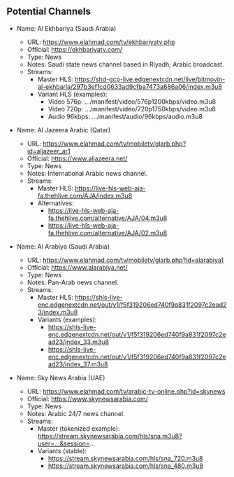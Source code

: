 ## Potential Channels

- Name: Al Ekhbariya (Saudi Arabia)
  - URL: https://www.elahmad.com/tv/ekhbariyatv.php
  - Official: https://ekhbariyatv.com/
  - Type: News
  - Notes: Saudi state news channel based in Riyadh; Arabic broadcast.
  - Streams:
    - Master HLS: https://shd-gcp-live.edgenextcdn.net/live/bitmovin-al-ekhbaria/297b3ef1cd0633ad9cfba7473a686a06/index.m3u8
    - Variant HLS (examples):
      - Video 576p: …/manifest/video/576p1200kbps/video.m3u8
      - Video 720p: …/manifest/video/720p1750kbps/video.m3u8
      - Audio 96kbps: …/manifest/audio/96kbps/audio.m3u8

- Name: Al Jazeera Arabic (Qatar)
  - URL: https://www.elahmad.com/tv/mobiletv/glarb.php?id=aljazeer_ar1
  - Official: https://www.aljazeera.net/
  - Type: News
  - Notes: International Arabic news channel.
  - Streams:
    - Master HLS: https://live-hls-web-aja-fa.thehlive.com/AJA/index.m3u8
    - Alternatives:
      - https://live-hls-web-aja-fa.thehlive.com/alternative/AJA/04.m3u8
      - https://live-hls-web-aja-fa.thehlive.com/alternative/AJA/02.m3u8

- Name: Al Arabiya (Saudi Arabia)
  - URL: https://www.elahmad.com/tv/mobiletv/glarb.php?id=alarabiya1
  - Official: https://www.alarabiya.net/
  - Type: News
  - Notes: Pan-Arab news channel.
  - Streams:
    - Master HLS: https://shls-live-enc.edgenextcdn.net/out/v1/f5f319206ed740f9a831f2097c2ead23/index.m3u8
    - Variants (examples):
      - https://shls-live-enc.edgenextcdn.net/out/v1/f5f319206ed740f9a831f2097c2ead23/index_33.m3u8
      - https://shls-live-enc.edgenextcdn.net/out/v1/f5f319206ed740f9a831f2097c2ead23/index_37.m3u8

- Name: Sky News Arabia (UAE)
  - URL: https://www.elahmad.com/tv/arabic-tv-online.php?id=skynews
  - Official: https://www.skynewsarabia.com/
  - Type: News
  - Notes: Arabic 24/7 news channel.
  - Streams:
    - Master (tokenized example): https://stream.skynewsarabia.com/hls/sna.m3u8?user=...&session=...
    - Variants (stable):
      - https://stream.skynewsarabia.com/hls/sna_720.m3u8
      - https://stream.skynewsarabia.com/hls/sna_480.m3u8


